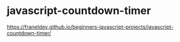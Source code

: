 # javascript-countdown-timer

https://franeldev.github.io/beginners-javascript-projects/javascript-countdown-timer/